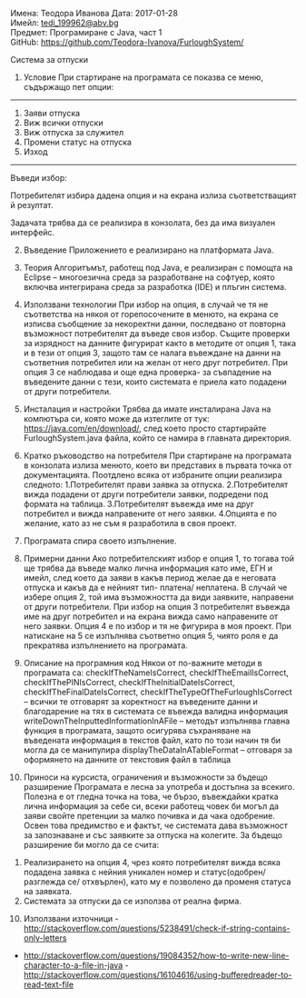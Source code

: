 Имена: Теодора Иванова
Дата: 2017-01-28			
Имейл: tedi_199962@abv.bg	
Предмет: Програмиране с Java, част 1	
GitHub:  https://github.com/Teodora-Ivanova/FurloughSystem/ 

Система за отпуски

1. Условие
При стартиране на програмата се показва се меню, съдържащо пет опции: 
-------------------------------------------------------------------

1.	Заяви отпуска
2.	Виж всички отпуски
3.	Виж отпуска за служител
4.	Промени статус на отпуска
5.	Изход

-------------------------------------------------------------------

Въведи избор: 

Потребителят избира дадена опция и на екрана излиза съответстващият й резултат.

Задачата трябва да се реализира в конзолата, без да има визуален интерфейс.

2. Въведение
Приложението е реализирано на платформата Java.

3. Теория
Алгоритъмът, работещ под Java, е реализиран с помощта на Eclipse – многоезична среда за разработване на софтуер, която включва интегрирана среда за разработка (IDE) и плъгин система.

4. Използвани технологии
При избор на опция, в случай че тя не съответства на някоя от горепосочените в менюто, на екрана се изписва съобщение за некоректни данни, последвано от повторна възможност потребителят да въведе своя избор. Същите проверки за изрядност на данните фигурират както в методите от опция 1, така и в тези от опция 3, защото там се налага въвеждане на данни на съответния потребител или на желан от него друг потребител. При опция 3 се наблюдава и още една проверка- за съвпадение на въведените данни с тези, които системата е приела като подадени от други потребители.

5. Инсталация и настройки
Трябва да имате инсталирана Java на компютъра си, която може да изтеглите от тук: https://java.com/en/download/, след което просто стартирайте FurloughSystem.java файла, който се намира в главната директория.

6. Кратко ръководство на потребителя
При стартиране на програмата в конзолата излиза менюто, което ви представих в първата точка от документацията. Поотдлено всяка от избраните опции реализира следното:
1.Потребителят прави заявка за отпуска.
2.Потребителят вижда подадени от други потребители заявки, подредени под формата на таблица.
3.Потребителят въвежда име на друг потребител и вижда направените от него заявки.
4.Опцията е по желание, като аз не съм я разработила в своя проект.
5. Програмата спира своето изпълнение.

7. Примерни данни
Ако потребителският избор е опция 1, то тогава той ще трябва да въведе малко лична информация като име, ЕГН и имейл, след което да заяви в какъв период желае да е неговата отпуска и какъв да е нейният тип- платена/ неплатена.
В случай че избере опция 2, той има възможността да види заявките, направени от други потребители.
При избор на опция 3 потребителят въвежда име на друг потребител и на екрана вижда само направените от него заявки.
Опция 4 е по избор и тя не фигурира в моя проект.
При натискане на 5 се изпълнява съответно опция 5, чиято роля е да прекратява изпълнението на програмата.

8. Описание на програмния код
Някои от по-важните методи в програмата са:
checkIfTheNameIsCorrect, checkIfTheEmailIsCorrect, checkIfThePINIsCorrect, checkIfTheInitialDateIsCorrect, checkIfTheFinalDateIsCorrect, checkIfTheTypeOfTheFurloughIsCorrect – всички те отговарят за коректност на въведените данни и благодарение на тях в системата се въвежда валидна информация
writeDownTheInputtedInformationInAFile – методът изпълнява главна функция в програмата, защото осигурява съхраняване на въведената информация в текстов файл, като по този начин тя би могла да се манипулира
displayTheDataInATableFormat – отговаря за оформянето на данните от текстовия файл в таблица

9. Приноси на курсиста, ограничения и възможности за бъдещо разширение 
Програмата е лесна за употреба и достъпна за всекиго. Полезна е от гледна точка на това, че бързо, въвеждайки кратка лична информация за себе си,  всеки работещ човек би могъл да заяви свойте претенции за малко почивка и да чака одобрение. Освен това предимство е и фактът, че системата дава възможност за запознаване и със заявките за отпуска на колегите. 
За бъдещо разширение би могло да се счита: 
1)	Реализирането на опция 4, чрез която потребителят вижда всяка подадена заявка с нейния уникален номер и статус(одобрен/ разглежда се/ отхвърлен), като му е позволено да променя статуса на заявката.
2)	Системата за отпуски да се използва от реална фирма.


10. Използвани източници
-http://stackoverflow.com/questions/5238491/check-if-string-contains-only-letters
- http://stackoverflow.com/questions/19084352/how-to-write-new-line-character-to-a-file-in-java
-http://stackoverflow.com/questions/16104616/using-bufferedreader-to-read-text-file


